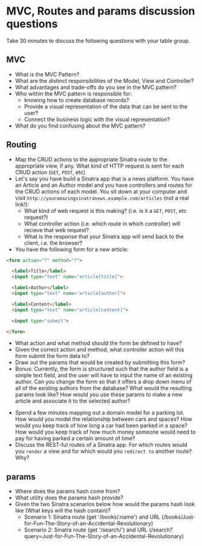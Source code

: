 # MVC, Routes and params discussion questions
Take 30 minutes to discuss the following questions with your table group.

## MVC
* What is the MVC Pattern?
* What are the distinct responsibilities of the Model, View and Controller?
* What advantages and trade-offs do you see in the MVC pattern?
* Who within the MVC pattern is responsible for:
  - knowing how to create database records?
  - Provide a visual representation of the data that can be sent to the user?
  - Connect the business logic with the visual representation?
* What do you find confusing about the MVC pattern?

## Routing
* Map the CRUD actions to the appropriate Sinatra route to the appropriate view, if any. What kind of HTTP request is sent for each CRUD action (`GET`, `POST`, etc)
* Let's say you have build a Sinatra app that is a news platform. You have an Article and an Author model and you have controllers and routes for the CRUD actions of each model. You sit down at your computer and visit `http://youramazingsinatranews.example.com/articles` (not a real link!):
  - What kind of web request is this making? (i.e. is it a `GET`, `POST`, etc request?)
  - What controller action (i.e. which route in which controller) will recieve that web request?
  - What is the response that your Sinatra app will send back to the client, i.e. the browser?
* You have the following form for a new article:

```html
<form action="?" method="?">

  <label>Title</label>
  <input type="text" name="article[title]">

  <label>Author</label>
  <input type="text" name="article[author]">

  <label>Content</label>
  <input type="text" name="article[content]">

  <input type="submit">

</form>
```

  - What action and what method should the form be defined to have?
  - Given the correct action and method, what controller action will this form submit the form data to?
  - Draw out the params that would be created by submitting this form?
  - Bonus: Currently, the form is structured such that the author field is a simple text field, and the user will have to input the name of an existing author. Can you change the form so that it offers a drop down menu of all of the existing authors from the database? What would the resulting params look like? How would you use these params to make a new article and associate it to the selected author?
* Spend a few minutes mapping out a domain model for a parking lot. How would you model the relationship between cars and spaces? How would you keep track of how long a car had been parked in a space? How would you keep track of how much money someone would need to pay for having parked a certain amount of time?
* Discuss the REST-ful routes of a Sinatra app. For which routes would you `render` a view and for which would you `redirect to` another route? Why?

## params
* Where does the params hash come from?
* What utility does the params hash provide?
* Given the two Sinatra scenarios below how would the params hash look like (What keys will the hash contain)?
  - Scenario 1: Sinatra route (get '/books/:name') and URL (/books/Just-for-Fun-The-Story-of-an-Accidental-Revolutionary)
  - Scenario 2: Sinatra route (get '/search/') and URL (/search?query=Just-for-Fun-The-Story-of-an-Accidental-Revolutionary)
